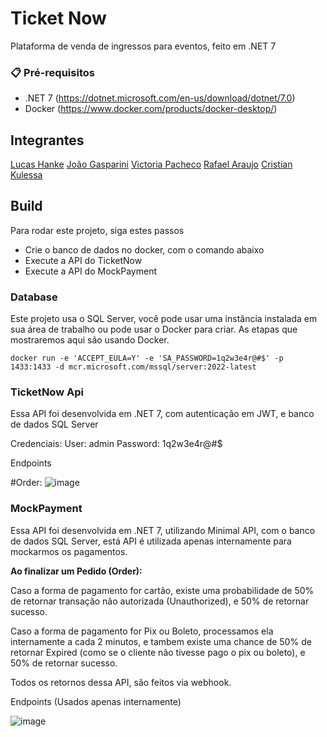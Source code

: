 # Ticket Now
Plataforma de venda de ingressos para eventos, feito em .NET 7

### 📋 Pré-requisitos

* .NET 7 (https://dotnet.microsoft.com/en-us/download/dotnet/7.0)
* Docker (https://www.docker.com/products/docker-desktop/)

## Integrantes

[Lucas Hanke](https://github.com/lucasbagrt)
[João Gasparini](https://github.com/joaogasparini)
[Victoria Pacheco](https://github.com/vickypacheco)
[Rafael Araujo](https://github.com/RafAraujo)
[Cristian Kulessa](https://github.com/Kulessa)

## Build 

Para rodar este projeto, siga estes passos

* Crie o banco de dados no docker, com o comando abaixo
* Execute a API do TicketNow
* Execute a API do MockPayment

### Database

Este projeto usa o SQL Server, você pode usar uma instância instalada em sua área de trabalho ou pode usar o Docker para criar. As etapas que mostraremos aqui são usando Docker.

```docker
docker run -e 'ACCEPT_EULA=Y' -e 'SA_PASSWORD=1q2w3e4r@#$' -p 1433:1433 -d mcr.microsoft.com/mssql/server:2022-latest
```

### TicketNow Api

Essa API foi desenvolvida em .NET 7, com autenticação em JWT, e banco de dados SQL Server

Credenciais:
User: admin
Password: 1q2w3e4r@#$

Endpoints

#Order:
![image](https://github.com/Kulessa/Fiap2NettTC1/assets/60990141/be3a03e7-bf08-4898-9b20-b28f2a874de6)




### MockPayment

Essa API foi desenvolvida em .NET 7, utilizando Minimal API, com o banco de dados SQL Server,
está API é utilizada apenas internamente para mockarmos os pagamentos.

**Ao finalizar um Pedido (Order):**

Caso a forma de pagamento for cartão, existe uma probabilidade de 50% de retornar transação não autorizada (Unauthorized),
e 50% de retornar sucesso.

Caso a forma de pagamento for Pix ou Boleto, processamos ela internamente a cada 2 minutos, e tambem existe uma chance de 50% de retornar Expired (como se o cliente não tivesse pago o pix ou boleto),
e 50% de retornar sucesso.

Todos os retornos dessa API, são feitos via webhook.

Endpoints (Usados apenas internamente)

![image](https://github.com/Kulessa/Fiap2NettTC1/assets/60990141/cdb5edf4-7c1d-4d31-9f05-28b97b9888b0)

